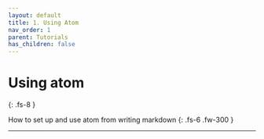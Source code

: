 ```yaml
---
layout: default
title: 1. Using Atom
nav_order: 1
parent: Tutorials
has_children: false
---
```



# Using atom
{: .fs-8 }

How to set up and use atom from writing markdown
{: .fs-6 .fw-300 }

---
